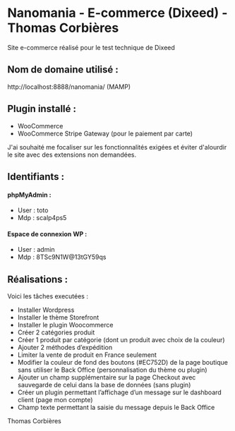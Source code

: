 # Nanomania - E-commerce (Dixeed) - Thomas Corbières
 Site e-commerce réalisé pour le test technique de Dixeed

## Nom de domaine utilisé : 
http://localhost:8888/nanomania/  (MAMP)

## Plugin installé : 
* WooCommerce
* WooCommerce Stripe Gateway (pour le paiement par carte)

J'ai souhaité me focaliser sur les fonctionnalités exigées et éviter d'alourdir le site avec des extensions non demandées.

## Identifiants :
#### phpMyAdmin :
* User : toto
* Mdp : scalp4ps5

#### Espace de connexion WP :
* User : admin
* Mdp : 8TSc9N1W@13tGY59qs

## Réalisations : 
Voici les tâches executées :
* Installer Wordpress 
* Installer le thème Storefront 
* Installer le plugin Woocommerce 
* Créer 2 catégories produit 
* Créer 1 produit par catégorie (dont un produit avec choix de la couleur) 
* Ajouter 2 méthodes d’expédition 
* Limiter la vente de produit en France seulement 
* Modifier la couleur de fond des boutons (#EC752D) de la page boutique sans utiliser le Back Office (personnalisation du thème ou plugin) 
* Ajouter un champ supplémentaire sur la page Checkout avec sauvegarde de celui dans la base de données (sans plugin) 
* Créer un plugin permettant l’affichage d’un message sur le dashboard client (page mon compte) 
* Champ texte permettant la saisie du message depuis le Back Office 

Thomas Corbières





